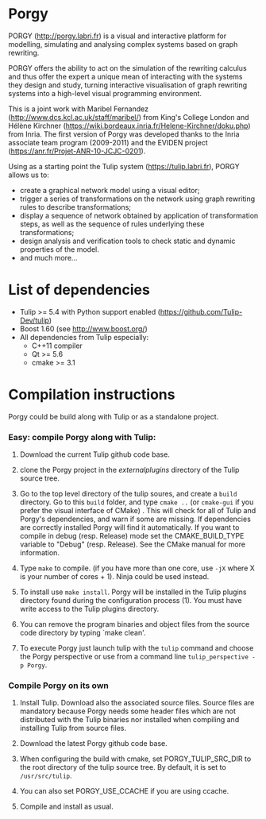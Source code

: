 # Porgy

PORGY (http://porgy.labri.fr) is a visual and interactive platform for modelling, simulating and analysing complex systems based on graph rewriting.

PORGY offers the ability to act on the simulation of the rewriting calculus and thus offer the expert a unique mean of interacting with the systems they design and study, turning interactive visualisation of graph rewriting systems into a high-level visual programming environment.

This is a joint work with Maribel Fernandez (http://www.dcs.kcl.ac.uk/staff/maribel/) from King's College London and Hélène Kirchner (https://wiki.bordeaux.inria.fr/Helene-Kirchner/doku.php) from Inria. The first version of Porgy was developed thanks to the Inria associate team program (2009-2011) and the EVIDEN project (https://anr.fr/Projet-ANR-10-JCJC-0201).

Using as a starting point the Tulip system (https://tulip.labri.fr), PORGY allows us to:
	
 - create a graphical network model using a visual editor;
 - trigger a series of transformations on the network using graph rewriting rules to describe transformations;
 - display a sequence of network obtained by application of transformation steps, as well as the sequence of rules underlying these transformations;
 - design analysis and verification tools to check static and dynamic properties of the model.
 - and much more...
	

List of dependencies
====================
- Tulip >= 5.4 with Python support enabled (https://github.com/Tulip-Dev/tulip)
- Boost 1.60 (see http://www.boost.org/)
- All dependencies from Tulip especially: 
  - C++11 compiler
  - Qt >= 5.6
  - cmake >= 3.1

Compilation instructions
=========================
Porgy could be build along with Tulip or as a standalone project.

### Easy: compile Porgy along with Tulip:
1. Download the current Tulip github code base.

2. clone the Porgy project in the *externalplugins* directory of the Tulip source tree.

3.  Go to the top level directory of the tulip soures, and create a `build` directory.
    Go to this `build` folder, and type `cmake ..` (or `cmake-gui` if you prefer the visual interface of CMake) .
    This will check for all of Tulip and Porgy's dependencies, and warn if some are missing. If dependencies are correctly installed Porgy will find it automatically. If you want to compile in debug (resp. Release) mode set the CMAKE_BUILD_TYPE variable to "Debug" (resp. Release). See the CMake manual for more information.

4. Type `make` to compile. (if you have more than one core, use `-jX`
   where X is your number of cores + 1). Ninja could be used instead.

5. To install use `make install`. Porgy will be installed in the Tulip
   plugins directory found during the configuration process (1). You must have
   write access to the Tulip plugins directory.

6. You can remove the program binaries and object files from the source code directory by typing `make clean'.

7. To execute Porgy just launch tulip with the `tulip` command and choose the
Porgy perspective or use from a command line `tulip_perspective -p Porgy`.

### Compile Porgy on its own
1. Install Tulip. Download also the associated source files. Source files are mandatory because Porgy needs some header files which are not distributed with the Tulip binaries nor installed when compiling and installing Tulip from source files.

2. Download the latest Porgy github code base.

3. When configuring the build with cmake, set PORGY_TULIP_SRC_DIR to the root directory of the tulip source tree. By default, it is set to `/usr/src/tulip`.

4. You can also set PORGY_USE_CCACHE if you are using ccache.

4. Compile and install as usual.
